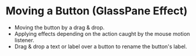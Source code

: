 # Moving a Button (GlassPane Effect)

* Moving the button by a drag & drop.
* Applying effects depending on the action caught by the mouse motion listener.
* Drag & drop a text or label over a button to rename the button's label.
